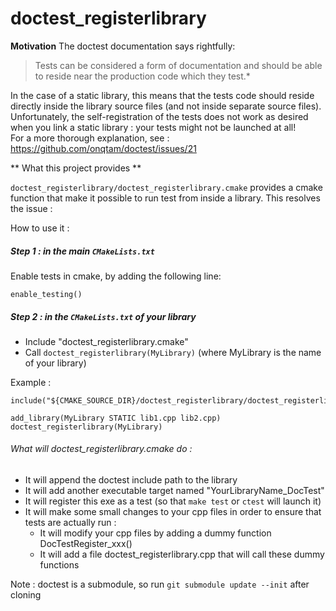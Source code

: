 # doctest_registerlibrary

**Motivation**
The doctest documentation says rightfully:
> Tests can be considered a form of documentation and should be able to reside near the production code which they test.*

In the case of a static library, this means that the tests code should reside directly inside the library source files (and not inside separate source files).
Unfortunately, the self-registration of the tests does not work as desired when you link a static library : your tests might not be launched at all!  
For a more thorough explanation, see : https://github.com/onqtam/doctest/issues/21


** What this project provides **

`doctest_registerlibrary/doctest_registerlibrary.cmake` provides a cmake function that make it possible to run test from inside a library.
This resolves the issue :

How to use it :

##### Step 1 : in the main `CMakeLists.txt`
Enable tests in cmake, by adding the following line:
```
enable_testing()
```
##### Step 2 : in the `CMakeLists.txt` of your library
* Include "doctest_registerlibrary.cmake"
* Call `doctest_registerlibrary(MyLibrary)` (where MyLibrary is the name of your library)

Example :
```
include("${CMAKE_SOURCE_DIR}/doctest_registerlibrary/doctest_registerlibrary.cmake")

add_library(MyLibrary STATIC lib1.cpp lib2.cpp)
doctest_registerlibrary(MyLibrary)
```

###### What will doctest_registerlibrary.cmake do :
- It will append the doctest include path to the library
- It will add another executable target named "YourLibraryName_DocTest"
- It will register this exe as a test (so that `make test` or `ctest` will launch it)
- It will make some small changes to your cpp files in order to ensure that tests are actually run :
  - It will modify your cpp files by adding a dummy function DocTestRegister_xxx()
  - It will add a file doctest_registerlibrary.cpp that will call these dummy functions




Note : doctest is a submodule, so run `git submodule update --init` after cloning
